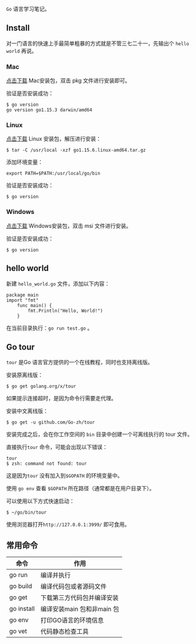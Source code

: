 `Go` 语言学习笔记。

## Install
对一门语言的快速上手最简单粗暴的方式就是不管三七二十一，先输出个 `hello world` 再说。

### Mac
[点击下载](https://golang.org/dl/go1.15.6.darwin-amd64.pkg) Mac安装包，双击 pkg 文件进行安装即可。

验证是否安装成功：
```
$ go version
go version go1.15.3 darwin/amd64
```

### Linux
[点击下载](https://golang.org/dl/go1.15.6.linux-amd64.tar.gz) Linux 安装包，解压进行安装：
```
$ tar -C /usr/local -xzf go1.15.6.linux-amd64.tar.gz
```

添加环境变量：

```
export PATH=$PATH:/usr/local/go/bin
```

验证是否安装成功：
```
$ go version 
```

### Windows
[点击下载](https://golang.org/dl/go1.15.6.windows-amd64.msi) Windows安装包，双击 msi 文件进行安装。

验证是否安装成功：
```
$ go version
```

## hello world

新建 `hello_world.go` 文件，添加以下内容：
```
package main
import "fmt"
    func main() {
        fmt.Println("Hello, World!")
    }
```
在当前目录执行：`go run test.go` 。

## Go tour
`tour` 是Go 语言官方提供的一个在线教程，同时也支持离线版。

安装原离线版：
```
$ go get golang.org/x/tour
```
如果提示连接超时，是因为命令行需要走代理。

安装中文离线版：
```
$ go get -u github.com/Go-zh/tour
```
安装完成之后，会在你工作空间的 `bin` 目录中创建一个可离线执行的 tour 文件。

直接执行`tour` 命令，可能会出现以下错误：
```
tour
$ zsh: command not found: tour
```
这是因为`tour` 没有加入到`$GOPATH` 的环境变量中。

使用 `go env` 查看 `$GOPATH` 所在路径（通常都是在用户目录下）。

可以使用以下方式快速启动：
```
$ ~/go/bin/tour
```
使用浏览器打开`http://127.0.0.1:3999/` 即可食用。

## 常用命令

|命令|作用|
|---|---|
|go run|编译并执行|
|go build|编译代码包或者源码文件|
|go get|下载第三方代码包并编译安装|
|go install|编译安装main 包和非main 包|
|go env|打印GO语言的环境信息|
|go vet|代码静态检查工具|

